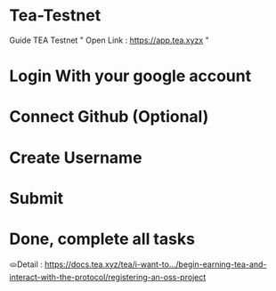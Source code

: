 # Tea-Testnet
Guide TEA Testnet
" Open Link : https://app.tea.xyzx " 
# Login With your google account
# Connect Github (Optional) 
# Create Username 
# Submit 
# Done, complete all tasks
 
🫓Detail : https://docs.tea.xyz/tea/i-want-to.../begin-earning-tea-and-interact-with-the-protocol/registering-an-oss-project

